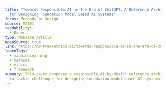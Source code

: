 ```yaml
---
title: "Towards Responsible AI in the Era of ChatGPT: A Reference Architecture
  for Designing Foundation Model Based AI Systems"
focus: Methods or Design
source: MAIEI
readability:
  - Expert
type: Website Article
openSource: true
link: https://montrealethics.ai/towards-responsible-ai-in-the-era-of-chatgpt-a-reference-architecture-for-designing-foundation-model-based-ai-systems/
learnTags:
  - machineLearning
  - methods
  - ethics
  - framework
summary: This paper proposes a responsible-AI-by-design reference architecture
  to tackle challenges for designing foundation model-based AI systems.
---
```

